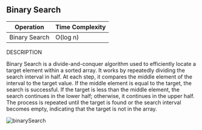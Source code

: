 ## Binary Search

| Operation      | Time Complexity |
|-----------------|-----------------|
| Binary Search   | O(log n)        |



DESCRIPTION

Binary Search is a divide-and-conquer algorithm used to efficiently locate a target element within a sorted array. 
It works by repeatedly dividing the search interval in half. At each step, it compares the middle element of the interval to the target value. 
If the middle element is equal to the target, the search is successful. 
If the target is less than the middle element, the search continues in the lower half; otherwise, it continues in the upper half. 
The process is repeated until the target is found or the search interval becomes empty, indicating that the target is not in the array.

![binarySearch](https://github.com/neskor-b/Algoritms-and-data-structure/assets/89013557/26053599-edc9-47f1-a3b4-553c294d6557)
